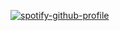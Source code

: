 [![spotify-github-profile](https://spotify-github-profile.kittinanx.com/api/view?uid=fxel1c7erq638bbh6usr4k174&cover_image=true&theme=default&show_offline=true&background_color=121212&interchange=false)](https://spotify-github-profile.kittinanx.com/api/view?uid=fxel1c7erq638bbh6usr4k174&redirect=true)

